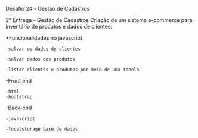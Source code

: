 Desafio 2# - Gestão de Cadastros
 
2° Entrega - Gestão de Cadastros
Criação de um sistema e-commerce para inventário de produtos e dados de clientes:

*Funcionalidades no javascript

    -salvar os dados de clientes

    -salvar dados dos produtos

    -listar clientes e produtos por meio de uma tabela

-Front end 

    -html
    -bootstrap
    

-Back-end

    -javascript
    
    -localstorage base de dados
